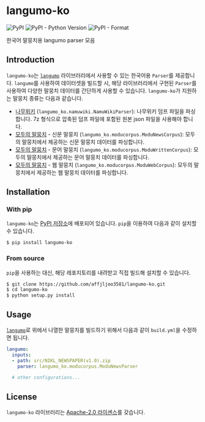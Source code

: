 # langumo-ko
![PyPI](https://img.shields.io/pypi/v/langumo-ko?color=brightgreen)
![PyPI - Python Version](https://img.shields.io/pypi/pyversions/langumo-ko)
![PyPI - Format](https://img.shields.io/pypi/format/langumo-ko?color=orange)

한국어 말뭉치용 langumo parser 모음

## Introduction
`langumo-ko`는 [`langumo`](https://github.com/affjljoo3581/langumo)
라이브러리에서 사용할 수 있는 한국어용 `Parser`를 제공합니다. `langumo`를 사용하여
데이터셋을 빌드할 시, 해당 라이브러리에서 구현된 `Parser`를 사용하여 다양한 말뭉치
데이터를 간단하게 사용할 수 있습니다. `langumo-ko`가 지원하는 말뭉치 종류는 다음과
같습니다.

- [나무위키](https://namu.wiki/w/%EB%82%98%EB%AC%B4%EC%9C%84%ED%82%A4:%EB%8C%80%EB%AC%B8)
  (`langumo_ko.namuwiki.NamuWikiParser`):
  나무위키 덤프 파일을 파싱합니다. 7z 형식으로 압축된 덤프 파일에 포함된 원본 json
  파일을 사용해야 합니다.
- [모두의 말뭉치](https://corpus.korean.go.kr/) - 신문 말뭉치
  (`langumo_ko.moducorpus.ModuNewsCorpus`): 모두의 말뭉치에서 제공하는 신문 말뭉치
  데이터를 파싱합니다.
- [모두의 말뭉치](https://corpus.korean.go.kr/) - 문어 말뭉치
  (`langumo_ko.moducorpus.ModuWrittenCorpus`): 모두의 말뭉치에서 제공하는 문어
  말뭉치 데이터를 파싱합니다.
- [모두의 말뭉치](https://corpus.korean.go.kr/) - 웹 말뭉치
  (`langumo_ko.moducorpus.ModuWebCorpus`): 모두의 말뭉치에서 제공하는 웹
  말뭉치 데이터를 파싱합니다.


## Installation

### With pip
`langumo-ko`는 [PyPI 저장소](https://pypi.org/)에 배포되어 있습니다. `pip`을
이용하여 다음과 같이 설치할 수 있습니다.

```bash
$ pip install langumo-ko
```

### From source
`pip`을 사용하는 대신, 해당 레포지토리를 내려받고 직접 빌드해 설치할 수 있습니다.

```bash
$ git clone https://github.com/affjljoo3581/langumo-ko.git
$ cd langumo-ko
$ python setup.py install
```

## Usage
[`langumo`](https://github.com/affjljoo3581/langumo)로 위에서 나열한 말뭉치를
빌드하기 위해서 다음과 같이 `build.yml`을 수정하면 됩니다.

```yaml
langumo:
  inputs:
  - path: src/NIKL_NEWSPAPER(v1.0).zip
    parser: langumo_ko.moducorpus.ModuNewsParser
  
  # other configurations...
```

## License
`langumo-ko` 라이브러리는 [Apache-2.0 라이센스](/LICENSE)를 갖습니다.